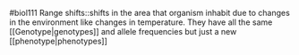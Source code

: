 #biol111
Range shifts::shifts in the area that organism inhabit due to changes in the environment like changes in temperature. They have all the same [[Genotype|genotypes]] and allele frequencies but just a new [[phenotype|phenotypes]]
